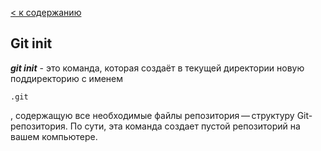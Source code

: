 [< к содержанию](./readme.md)
## Git init
***git init*** - это команда, которая создаёт в текущей директории новую поддиректорию с именем 
```bash=
.git
```
, содержащую все необходимые файлы репозитория — структуру Git-репозитория.
По сути, эта команда создает пустой репозиторий на вашем компьютере.